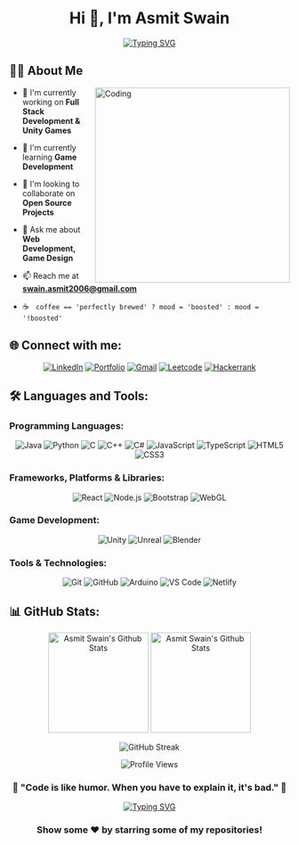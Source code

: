 <h1 align="center"> Hi 👋, I'm Asmit Swain</h1>

<div align="center">
  
[![Typing SVG](https://readme-typing-svg.herokuapp.com?font=Fira+Code&size=30&duration=3000&pause=1000&color=40E0D0&center=true&vCenter=true&width=600&lines=Full+Stack+Developer;Unity+Game+Creator;Passionate+Learner;Open+Source+Enthusiast)](https://git.io/typing-svg)

</div>


## 👨‍💻 About Me


<img align="right" alt="Coding" width="350" src="https://github.com/devSouvik/devSouvik/blob/master/gif4.gif">

- 🔭 I'm currently working on **Full Stack Development & Unity Games**

- 🌱 I'm currently learning **Game Development**

- 👯 I'm looking to collaborate on **Open Source Projects**

- 💬 Ask me about **Web Development, Game Design**

- 📫 Reach me at **swain.asmit2006@gmail.com**

- ☕ &nbsp; `coffee == 'perfectly brewed' ? mood = 'boosted' : mood = '!boosted'`


## 🌐 Connect with me:

<div align="center">

[![LinkedIn](https://img.shields.io/badge/LinkedIn-0077B5?style=for-the-badge&logo=linkedin&logoColor=white)](https://www.linkedin.com/in/asmit-swain27a15)
[![Portfolio](https://img.shields.io/badge/Portfolio-FF5722?style=for-the-badge&logo=todoist&logoColor=white)](https://portfolio-asmit-swain.netlify.app/)
[![Gmail](https://img.shields.io/badge/Gmail-D14836?style=for-the-badge&logo=gmail&logoColor=white)](mailto:swain.asmit2006@gmail.com)
[![Leetcode](https://img.shields.io/badge/LeetCode-FFA116?style=for-the-badge&logo=leetcode&logoColor=black)](https://leetcode.com/u/Asmit_Swain/)
[![Hackerrank](https://img.shields.io/badge/HackerRank-2EC866?style=for-the-badge&logo=hackerrank&logoColor=white)](https://www.hackerrank.com/profile/Asmit_Swain_5153)

</div>

## 🛠️ Languages and Tools:

### Programming Languages:
<div align="center">

![Java](https://img.shields.io/badge/Java-007396?style=for-the-badge&logo=java&logoColor=white)
![Python](https://img.shields.io/badge/Python-3776AB?style=for-the-badge&logo=python&logoColor=white)
![C](https://img.shields.io/badge/C-00599C?style=for-the-badge&logo=c&logoColor=white)
![C++](https://img.shields.io/badge/C++-00599C?style=for-the-badge&logo=cplusplus&logoColor=white)
![C#](https://img.shields.io/badge/C%23-239120?style=for-the-badge&logo=c-sharp&logoColor=white)
![JavaScript](https://img.shields.io/badge/JavaScript-F7DF1E?style=for-the-badge&logo=javascript&logoColor=black)
![TypeScript](https://img.shields.io/badge/TypeScript-007ACC?style=for-the-badge&logo=typescript&logoColor=white)
![HTML5](https://img.shields.io/badge/HTML5-E34F26?style=for-the-badge&logo=html5&logoColor=white)
![CSS3](https://img.shields.io/badge/CSS3-1572B6?style=for-the-badge&logo=css3&logoColor=white)

</div>

### Frameworks, Platforms & Libraries:
<div align="center">

![React](https://img.shields.io/badge/React-20232A?style=for-the-badge&logo=react&logoColor=61DAFB)
![Node.js](https://img.shields.io/badge/Node.js-43853D?style=for-the-badge&logo=node.js&logoColor=white)
![Bootstrap](https://img.shields.io/badge/Bootstrap-563D7C?style=for-the-badge&logo=bootstrap&logoColor=white)
![WebGL](https://img.shields.io/badge/WebGL-990000?style=for-the-badge&logo=webgl&logoColor=white)


</div>

### Game Development:
<div align="center">

![Unity](https://img.shields.io/badge/Unity-100000?style=for-the-badge&logo=unity&logoColor=white)
![Unreal](https://img.shields.io/badge/Unreal%20Engine-313131?style=for-the-badge&logo=unrealengine&logoColor=white)
![Blender](https://img.shields.io/badge/Blender-F5792A?style=for-the-badge&logo=blender&logoColor=white)



</div>

### Tools & Technologies:
<div align="center">

![Git](https://img.shields.io/badge/GIT-E44C30?style=for-the-badge&logo=git&logoColor=white)
![GitHub](https://img.shields.io/badge/GitHub-100000?style=for-the-badge&logo=github&logoColor=white)
![Arduino](https://img.shields.io/badge/Arduino-00979D?style=for-the-badge&logo=arduino&logoColor=white)
![VS Code](https://img.shields.io/badge/Visual_Studio_Code-0078D4?style=for-the-badge&logo=visual%20studio%20code&logoColor=white)
![Netlify](https://img.shields.io/badge/Netlify-00C7B7?style=for-the-badge&logo=netlify&logoColor=black)


</div>

## 📊 GitHub Stats:

<div align="center">

<img height="180em" src="https://github-readme-stats.vercel.app/api?username=AsmitSwain27&show_icons=true&count_private=true&line_height=20&title_color=7A7ADB&icon_color=2234AE&text_color=D3D3D3&bg_color=0,000000,130F40" alt="Asmit Swain's Github Stats"/> <!--theme=tokyonight&hide_border=true&bg_color=0D1117"-->
<img height="180em" src="https://github-readme-stats.vercel.app/api/top-langs/?username=AsmitSwain27&layout=compact&langs_count=8&line_height=20&title_color=7A7ADB&icon_color=2234AE&text_color=D3D3D3&bg_color=0,000000,130F40" alt="Asmit Swain's Github Stats"/> <!--theme=tokyonight&hide_border=true&bg_color=0D1117"-->
</div>

<div align="center">

![GitHub Streak](https://github-readme-streak-stats.herokuapp.com/?user=AsmitSwain27&theme=tokyonight&hide_border=true&background=0D1117)

</div>

<div align="center">

![Profile Views](https://komarev.com/ghpvc/?username=AsmitSwain27&label=Profile%20views&color=0e75b6&style=flat)

</div> 
<!-- 
## 🏆 GitHub Trophies:

<div align="center">

[![Asmit's Github Trophies](https://github-profile-trophy.vercel.app/?username=AsmitSwain27&theme=onedark&no-frame=true&margin-w=15&margin-h=15)](https://github.com/ryo-ma/github-profile-trophy)

</div>
-->
<!--
## 📈 Activity Graph:

<div align="center">

[![Asmit's github activity graph](https://github-readme-activity-graph.vercel.app/graph?username=AsmitSwain27&theme=tokyo-night&hide_border=true&bg_color=0D1117)](https://github.com/ashutosh00710/github-readme-activity-graph)

</div>

---

## 🐍 Contribution Snake:

<div align="center">

<picture>
  <source media="(prefers-color-scheme: dark)" srcset="https://raw.githubusercontent.com/AsmitSwain27/AsmitSwain27/output/github-contribution-grid-snake-dark.svg">
  <source media="(prefers-color-scheme: light)" srcset="https://raw.githubusercontent.com/AsmitSwain27/AsmitSwain27/output/github-contribution-grid-snake.svg">
  <img alt="github contribution grid snake animation" src="https://raw.githubusercontent.com/AsmitSwain27/AsmitSwain27/output/github-contribution-grid-snake.svg">
</picture>

</div>

---
-->

## 🎮 Featured Projects:

<div align="center">

[![Portfolio](https://github-readme-stats.vercel.app/api/pin/?username=AsmitSwain27&repo=Portfolio-Asmit_Swain&theme=tokyonight&hide_border=true&bg_color=0D1117)](https://github.com/AsmitSwain27/Portfolio-Asmit_Swain)
[![Flappy Bird](https://github-readme-stats.vercel.app/api/pin/?username=AsmitSwain27&repo=Flappy-Bird&theme=tokyonight&hide_border=true&bg_color=0D1117)](https://github.com/AsmitSwain27/Flappy-Bird)

</div>

## 💭 Random Dev Quote:

<!--
<div align="center">

![Quote](https://quotes-github-readme.vercel.app/api?type=horizontal&theme=tokyonight)

</div>
-->
<div align="center">

### 🌟 "Code is like humor. When you have to explain it, it's bad." 🌟

[![Typing SVG](https://readme-typing-svg.herokuapp.com?font=Fira+Code&size=20&duration=3000&pause=1000&color=40E0D0&center=true&vCenter=true&width=600&lines=Thanks+for+visiting!;Let's+connect+and+build+amazing+things+together!;Happy+Coding!+%F0%9F%9A%80)](https://git.io/typing-svg)

### Show some ❤️ by starring some of my repositories!

</div>
